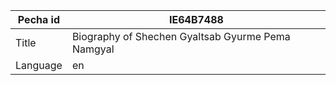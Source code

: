 |Pecha id | IE64B7488
| --- | --- 
|Title | Biography of Shechen Gyaltsab Gyurme Pema Namgyal 
|Language | en